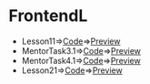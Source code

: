 # FrontendL
 - Lesson11=>[Code](https://github.com/RavanM/FrontendL/tree/main/Lesson11)=>[Preview](https://codepen.io/ravanm/pen/abYRgvz)
 - MentorTask3.1=>[Code](https://github.com/RavanM/FrontendL/tree/main/MentorTask3.1)=>[Preview](https://codepen.io/ravanm/pen/WNzYpMv)
 - MentorTask4.1=>[Code](https://github.com/RavanM/FrontendL/tree/main/MentorTask4.1)=>[Preview](https://codepen.io/ravanm/pen/JjLxWOW)
 - Lesson21=>[Code](https://github.com/RavanM/FrontendL/tree/main/Lesson21)=>[Preview](https://codepen.io/ravanm/pen/dyeryYO)

